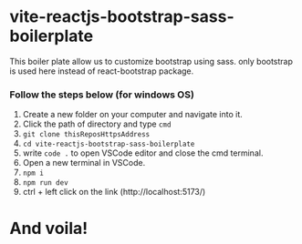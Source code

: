 # vite-reactjs-bootstrap-sass-boilerplate

This boiler plate allow us to customize bootstrap using sass. only bootstrap is used here instead of react-bootstrap package.

### Follow the steps below (for windows OS)

1. Create a new folder on your computer and navigate into it.
2. Click the path of directory and type `cmd`
3. `git clone thisReposHttpsAddress`
4. `cd vite-reactjs-bootstrap-sass-boilerplate`
5. write `code .` to open VSCode editor and close the cmd terminal.
6. Open a new terminal in VSCode.
7. `npm i`
8. `npm run dev`
9. ctrl + left click on the link (http://localhost:5173/)

# And voila!
